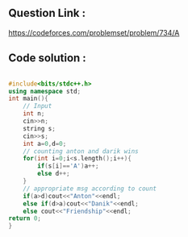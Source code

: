 ## Question Link :

https://codeforces.com/problemset/problem/734/A

## Code solution :

```cpp

#include<bits/stdc++.h>
using namespace std;
int main(){
    // Input
    int n;
    cin>>n;
    string s;
    cin>>s;
    int a=0,d=0;
    // counting anton and darik wins
    for(int i=0;i<s.length();i++){
        if(s[i]=='A')a++;
        else d++;
    }
    // appropriate msg according to count
    if(a>d)cout<<"Anton"<<endl;
    else if(d>a)cout<<"Danik"<<endl;
    else cout<<"Friendship"<<endl;
return 0;
}

```